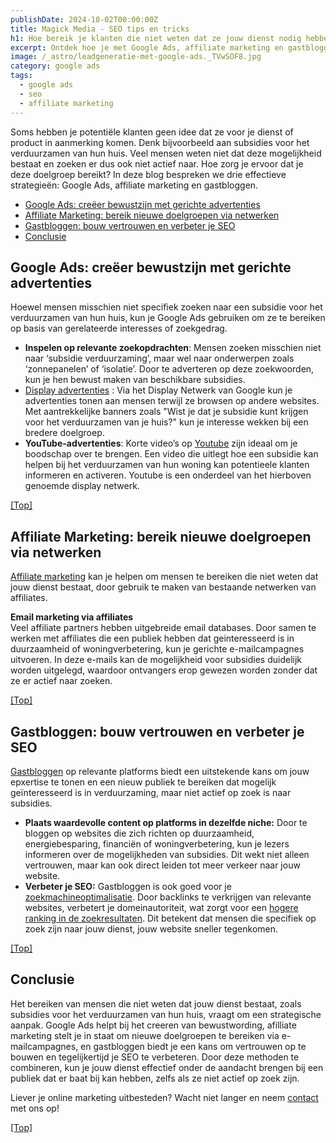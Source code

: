 ```yaml
---
publishDate: 2024-10-02T00:00:00Z
title: Magick Media - SEO tips en tricks
h1: Hoe bereik je klanten die niet weten dat ze jouw dienst nodig hebben?
excerpt: Ontdek hoe je met Google Ads, affiliate marketing en gastbloggen klanten bereikt die niet weten dat jouw dienst bestaat!
image: /_astro/leadgeneratie-met-google-ads._TVwSOF8.jpg
category: google ads
tags:
  - google ads
  - seo
  - affiliate marketing
---
```

Soms hebben je potentiële klanten geen idee dat ze voor je dienst of product in aanmerking komen. Denk bijvoorbeeld aan subsidies voor het verduurzamen van hun huis. Veel mensen weten niet dat deze mogelijkheid bestaat en zoeken er dus ook niet actief naar. Hoe zorg je ervoor dat je deze doelgroep bereikt? In deze blog bespreken we drie effectieve strategieën: Google Ads, affiliate marketing en gastbloggen.

- [Google Ads: creëer bewustzijn met gerichte advertenties](#google-ads-creëer-bewustzijn-met-gerichte-advertenties)
- [Affiliate Marketing: bereik nieuwe doelgroepen via netwerken](#affiliate-marketing-bereik-nieuwe-doelgroepen-via-netwerken)
- [Gastbloggen: bouw vertrouwen en verbeter je SEO](#gastbloggen-bouw-vertrouwen-en-verbeter-je-seo)
- [Conclusie](#conclusie)

## Google Ads: creëer bewustzijn met gerichte advertenties
Hoewel mensen misschien niet specifiek zoeken naar een subsidie voor het verduurzamen van hun huis, kun je Google Ads gebruiken om ze te bereiken op basis van gerelateerde interesses of zoekgedrag.

<ul>
  <li><b>Inspelen op relevante zoekopdrachten</b>: Mensen zoeken misschien niet naar ‘subsidie verduurzaming’, maar wel naar onderwerpen zoals ‘zonnepanelen’ of ‘isolatie’. Door te adverteren op deze zoekwoorden, kun je hen bewust maken van beschikbare subsidies.</li>
  <li><a href="https://ads.google.com/intl/nl_nl/home/campaigns/display-ads/" target="_blank" rel="noopener">Display advertenties</a> : Via het Display Netwerk van Google kun je advertenties tonen aan mensen terwijl ze browsen op andere websites. Met aantrekkelijke banners zoals "Wist je dat je subsidie kunt krijgen voor het verduurzamen van je huis?" kun je interesse wekken bij een bredere doelgroep.</li>
  <li><b>YouTube-advertenties</b>: Korte video’s op <a href="https://www.youtube.com/" target="_blank" rel="noopener">Youtube</a> zijn ideaal om je boodschap over te brengen. Een video die uitlegt hoe een subsidie kan helpen bij het verduurzamen van hun woning kan potentieele klanten informeren en activeren. Youtube is een onderdeel van het hierboven genoemde display netwerk.</li>
</ul>

[[Top]](#top)

## Affiliate Marketing: bereik nieuwe doelgroepen via netwerken
<a href="/leadgeneratie/">Affiliate marketing</a>  kan je helpen om mensen te bereiken die niet weten dat jouw dienst bestaat, door gebruik te maken van bestaande netwerken van affiliates.

<b>Email marketing via affiliates</b><br>
Veel affiliate partners hebben uitgebreide email databases. Door samen te werken met affiliates die een publiek hebben dat geinteresseerd is in duurzaamheid of woningverbetering, kun je gerichte e-mailcampagnes uitvoeren. In deze e-mails kan de mogelijkheid voor subsidies duidelijk worden uitgelegd, waardoor ontvangers erop gewezen worden zonder dat ze er actief naar zoeken.

[[Top]](#top)

## Gastbloggen: bouw vertrouwen en verbeter je SEO
<a href="/gastbloggen-linkbuilding-seo-strategie/">Gastbloggen</a> op relevante platforms biedt een uitstekende kans om jouw epxertise te tonen en een nieuw publiek te bereiken dat mogelijk geïnteresseerd is in verduurzaming, maar niet actief op zoek is naar subsidies.
<ul>
  <li><b>Plaats waardevolle content op platforms in dezelfde niche:</b> Door te bloggen op websites die zich richten op duurzaamheid, energiebesparing, financiën of woningverbetering, kun je lezers informeren over de mogelijkheden van subsidies. Dit wekt niet alleen vertrouwen, maar kan ook direct leiden tot meer verkeer naar jouw website.</li>
  <li><b>Verbeter je SEO:</b> Gastbloggen is ook goed voor je <a href="/zoekmachine-optimalisatie-seo/">zoekmachineoptimalisatie</a>. Door backlinks te verkrijgen van relevante websites, verbetert je domeinautoriteit, wat zorgt voor een <a href="/gratis-seo-handleiding-voor-beginners/">hogere ranking in de zoekresultaten</a>. Dit betekent dat mensen die specifiek op zoek zijn naar jouw dienst, jouw website sneller tegenkomen.</li>
</ul>

[[Top]](#top)

## Conclusie
Het bereiken van mensen die niet weten dat jouw dienst bestaat, zoals subsidies voor het verduurzamen van hun huis, vraagt om een strategische aanpak. Google Ads helpt bij het creeren van bewustwording, afilliate marketing stelt je in staat om nieuwe doelgroepen te bereiken via e-mailcampagnes, en gastbloggen biedt je een kans om vertrouwen op te bouwen en tegelijkertijd je SEO te verbeteren. Door deze methoden te combineren, kun je jouw dienst effectief onder de aandacht brengen bij een publiek dat er baat bij kan hebben, zelfs als ze niet actief op zoek zijn.

Liever je online marketing uitbesteden? Wacht niet langer en neem <a href="/contact/">contact</a> met ons op!

[[Top]](#top)